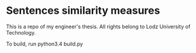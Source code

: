 Sentences similarity measures
=============================

This is a repo of my engineer's thesis. All rights belong to Lodz University of Technology. 

To build, run python3.4 build.py
